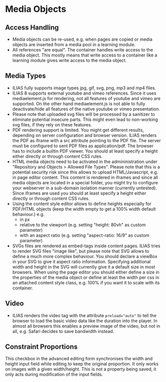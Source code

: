 # Media Objects

## Access Handling

- Media objects can be re-used, e.g. when pages are copied or media objects are inserted from a media pool in a learning module.
- All references "are equal". The container handles write access to the media object. This mostly means that write access to a container like a learning module gives write access to the media object.

## Media Types

- ILIAS fully supports image types jpg, gif, svg, png, mp3 and mp4 files.
- ILIAS 8 supports external youtube and vimeo references. Since it uses mediaelement.js for rendering, not all features of youtube and vimeo are supported. On the other hand mediaelement.js is not able to fully deactivate/hide all features of the native youtube or vimeo presentation.
- Please note that uploaded svg files will be processed by a sanitizer to eliminate potential insecure parts. This might even lead to non-working svg files, if they rely on these features.
- PDF rendering support is limited. You might get different results, depending on server configuration and browser version. ILIAS renders the PDF as iframe with a src attribute pointing to the PDF file. The server must be configured to sent PDF files as application/pdf. The browser has to include a builtin PDF viewer. You should at least specify a height either directly or through content CSS rules.
- HTML media objects need to be activated in the admininistration under "Repository and Objects > Allowed File Types". Please note that this is a potential security risk since this allows to upload HTML/Javascript, e.g. in page editor content. This content is rendered in iframes and since all media objects are located in a special folder, you might try to configure your webserver in a sub-domain isolation manner (currently untested). Since iframes are used you should at least specify a height either directly or through content CSS rules.
- Using the content style editor allows to define heights especially for PDF/HTML objects (keep the width empty to get a 100% width default behaviour.) e.g.
  - in px
  - relative to the viewport (e.g. setting "height: 80vh" as custom parameter)
  - with an aspect ratio (e.g. setting "aspect-ratio: 16/9" as custom parameter)
- SVGs files are rendered as embed-tags inside content pages. ILIAS tries to render SVG files "image like", but please note that SVG allows to define a much more complex behaviour. You should declare a viewBox in your SVG to give it aspect ratio information. Specifying additional width and height in the SVG will currently give it a default size in most browsers. When using the page editor you should either define a size in the properties of the media object or define at least the width per css in an attached content style class, e.g. 100% if you want it to scale with its container. 

## Video

- ILIAS renders the video tag with the attribute `preload="auto"` to tell the browser to load the basic video data like the duration into the player. In almost all browsers this enables a preview image of the video, but not in all, e.g. Safari decides to save bandwidth instead.

## Constraint Proportions

This checkbox in the advanced editing form synchronises the width and height input field while editing to keep the original proportion. It only works on images with a given width/height. This is not a property being saved, it only acts during modification of the input fields.